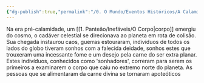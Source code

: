 ```yaml
---
{"dg-publish":true,"permalink":"/0. O Mundo/Eventos Históricos/A Calamidade/","tags":["gardenEntry"],"updated":"2025-06-15T19:24:20.528-03:00"}
---
```


Na era pré-calamidade, um [[1. Panteão/Inefáveis/O Corpo\|corpo]] emergiu do cosmo, o cadáver celestial se direcionava ao planeta em rota de colisão. 
Sua chegada instaurou caos, guerras estouraram, indivíduos de todos os lados do globo tiveram sonhos com a falecida deidade, sonhos estes que trouxeram uma incessante fome e um desejo pela carne do ser extra planar. Estes indivíduos, conhecidos como 'sonhadores', correram para serem os primeiros a examinarem o corpo que caiu no extremo norte do planeta.
As pessoas que se alimentaram da carne divina se tornaram apoteóticos